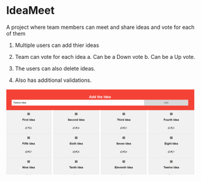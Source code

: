 # IdeaMeet
A project where team members can meet and share ideas and vote for each of them
1. Multiple users can add thier ideas
2. Team can vote for each idea 
  a. Can be a Down vote
  b. Can be a Up vote.
  
3. The users can also delete ideas.
4. Also has additional validations.

![alt text](https://github.com/HarshitaBalla23/IdeaMeet/blob/develop/tempsnip.png?raw=true)

